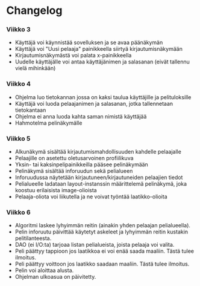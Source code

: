 # Changelog
### Viikko 3
- Käyttäjä voi käynnistää sovelluksen ja se avaa päänäkymän
- Käyttäjä voi "Uusi pelaaja" painikkeella siirtyä kirjautumisnäkymään
- Kirjautumisnäkymästä voi palata x-painikkeella
- Uudelle käyttäjälle voi antaa käyttäjänimen ja salasanan (eivät tallennu vielä mihinkään)
  
### Viikko 4
 - Ohjelma luo tietokannan jossa on kaksi taulua käyttäjille ja pelituloksille
 - Käyttäjä voi luoda pelaajanimen ja salasanan, jotka tallennetaan tietokantaan
 - Ohjelma ei anna luoda kahta saman nimistä käyttäjää
 - Hahmotelma pelinäkymälle

### Viikko 5
- Alkunäkymä sisältää kirjautumismahdollisuuden kahdelle pelaajalle
- Pelaajille on asetettu oletusarvoinen profiilikuva
- Yksin- tai kaksinpelipainikkeilla pääsee pelinäkymään
- Pelinäkymä sisältää inforuudun sekä pelialueen
- Inforuudussa näytetään kirjautuneen/kirjautuneiden pelaajien tiedot
- Pelialueelle ladataan layout-instanssin määrittelemä pelinäkymä, joka koostuu erilaisista image-olioista
- Pelaaja-oliota voi liikutella ja ne voivat työntää laatikko-olioita

### Viikko 6
- Algoritmi laskee lyhyimmän reitin (ainakin yhden pelaajan pelialueella).
- Pelin inforuutu päivittää käytetyt askeleet ja lyhyimmän reitin kustakin pelitilanteesta.
- DAO (ei I/O:ta) tarjoaa listan pelialueista, joista pelaaja voi valita.
- Peli päättyy tappioon jos laatikkoa ei voi enää saada maaliin. Tästä tulee ilmoitus.
- Peli päättyy voittoon jos laatikko saadaan maaliin. Tästä tulee ilmoitus.
- Pelin voi aloittaa alusta.
- Ohjelman ulkoasua on päivitetty.
